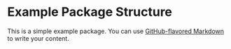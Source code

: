 # Example Package Structure

This is a simple example package. You can use
[GitHub-flavored Markdown](https://guides.github.com/features/mastering-markdown/)
to write your content.
